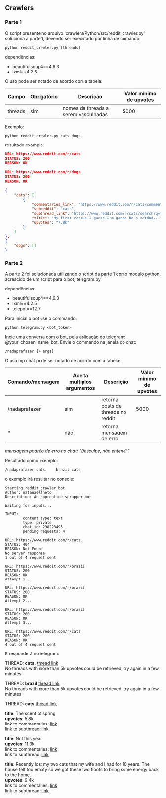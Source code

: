 ## Crawlers

### Parte 1

O script presente no arquivo 'crawlers/Python/src/reddit_crawler.py' soluciona a parte 1, devendo ser executado por linha de comando:
```Shell
python reddit_crawler.py [threads]
```

dependências:
- beautifulsoup4==4.6.3
- lxml==4.2.5

O uso pode ser notado de acordo com a tabela:

| Campo       | Obrigatório   | Descrição                               | Valor mínimo de upvotes
| ---         | ---           | ---                                     | ---
| threads     | sim           | nomes de threads a serem vasculhadas    | 5000

Exemplo:
```Shell
python reddit_crawler.py cats dogs
```

resultado examplo:
```json
URL: https://www.reddit.com/r/cats
STATUS: 200
REASON: OK

URL: https://www.reddit.com/r/dogs
STATUS: 200
REASON: OK

{
    "cats": [
        {
            "commentaries_link": "https://www.reddit.com/r/cats/comments/9nitmu/my_first_rescue_i_guess_im_gonna_be_a_catdad/",
            "subreddit": "cats",
            "subthread_link": "https://www.reddit.com/r/cats/search?q=flair_name%253A%2522Cat%2520Picture%2522&restrict_sr=1",
            "title": "My first rescue I guess I'm gonna be a catdad...",
            "upvotes": "7.8k"
        }
    ]
},
{
    "dogs": []
}
```

### Parte 2

A parte 2 foi solucionada utilizando o script da parte 1 como modulo python, acrescido de um script para o bot, telegram.py

dependências:
- beautifulsoup4==4.6.3
- lxml==4.2.5
- telepot==12.7

Para inicial o bot use o commando:
```Shell
python telegram.py <bot_token>
```
Incie uma conversa com o bot, pela aplicação do telegram: @your_chosen_name_bot. Envie o commando na janela do chat:
```Shell
/nadaprafazer [+ args]
```
O uso mp chat pode ser notado de acordo com a tabela:

| Comando/mensagem  | Aceita multiplos argumentos   | Descrição                               | Valor mínimo de upvotes
| ---               | ---                           | ---                                     | ---
| /nadaprafazer     | sim                           | retorna posts de threads no reddit      | 5000
| *                 | não                           | retorna mensagem de erro                |

_mensagem padrão de erro no chat: "Desculpe, não entendi."_

Resultado como exemplo:
```Shell
/nadaprafazer cats.    brazil cats
```
o exemplo irá resultar no console:
```ShellSession
Starting reddit_crawler_bot
Author: natanaelfneto
Description: An apprentice scrapper bot

Waiting for inputs...

INPUT:
        content type: text
        type: private
        chat id: 298223493
        pending requests: 4

URL: https://www.reddit.com/r/cats.
STATUS: 404
REASON: Not Found
No server response
1 out of 4 request sent

URL: https://www.reddit.com/r/brazil
STATUS: 200
REASON: OK
Attempt 1...

URL: https://www.reddit.com/r/brazil
STATUS: 200
REASON: OK
Attempt 2...

URL: https://www.reddit.com/r/brazil
STATUS: 200
REASON: OK
Attempt 3...

URL: https://www.reddit.com/r/cats
STATUS: 200
REASON: OK
4 out of 4 request sent
```

E responderá no telegram:

THREAD: **cats.** [thread link](http://www.reddit.com/r/cats./)\
    No threads with more than 5k upvotes could be retrieved, try again in a few minutes

THREAD: **brazil** [thread link](http://www.reddit.com/r/brazil/)\
    No threads with more than 5k upvotes could be retrieved, try again in a few minutes

THREAD: **cats** [thread link](http://www.reddit.com/r/cats/)
        
**title**: The scent of spring\
**upvotes**: 5.8k\
link to commentaries: [link](https://www.reddit.com/r/cats/comments/9nswzp/the_scent_of_spring_by_natalya_bachkova_1200x866/)\
link to subthread: [link](https://www.reddit.com/r/cats/search?q=flair_name%253A%2522Cat%2520Picture%2522&restrict_sr=1)

**title**: Not this year\
**upvotes**: 11.3k\
link to commentaries: [link](https://www.reddit.com/r/cats/comments/9nocwr/not_this_year/)\
link to subthread: [link](https://www.reddit.com/r/cats/search?q=flair_name%253A%2522Cat%2520Picture%2522&restrict_sr=1)

**title**: Recently lost my two cats that my wife and I had for 10 years. The house felt too empty so we got these two floofs to bring some energy back to the home.\
**upvotes**: 9.4k\
link to commentaries: [link](https://www.reddit.com/r/cats/comments/9nmevi/recently_lost_my_two_cats_that_my_wife_and_i_had/)\
link to subthread: [link](https://www.reddit.com/r/cats/search?q=flair_name%253A%2522Mourning%252FLoss%2522&restrict_sr=1)